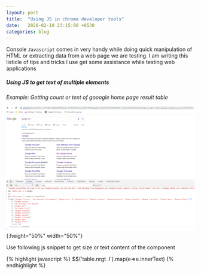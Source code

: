 ```yaml
---
layout: post
title:  "Using JS in chrome developer tools"
date:   2020-02-10 23:15:00 +0530
categories: blog
---
```


Console `Javascript` comes in very handy while doing quick manipulation of HTML or extracting data from a web page we are testing. I am writing this listicle of tips and tricks I use get some assistance while testing web applications

##### Using JS to get text of multiple elements

_Example: Getting count or text of gooogle home page result table_

![google page](/assets/img/blog-images/google-table-result.png){:height="50%" width="50%"}

Use following js snippet to get size or text content of the component

{% highlight javascript %}
$$('table.nrgt .l').map(e=>e.innerText)
{% endhighlight %}
